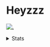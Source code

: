 # Heyzzz  

[![.](https://skillicons.dev/icons?i=js,ts,nextjs,nestjs,mongodb)](https://skillicons.dev)  

<details>
<summary>Stats</summary
<!--START_SECTION:waka-->

```txt
TypeScript   5 hrs 40 mins   █████████████░░░░░░░░░░░░   52.63 %
Rust         2 hrs 58 mins   ███████░░░░░░░░░░░░░░░░░░   27.59 %
JavaScript   59 mins         ██▒░░░░░░░░░░░░░░░░░░░░░░   09.20 %
CSS          49 mins         ██░░░░░░░░░░░░░░░░░░░░░░░   07.58 %
TOML         12 mins         ▒░░░░░░░░░░░░░░░░░░░░░░░░   01.98 %
```

<!--END_SECTION:waka-->
</details>
